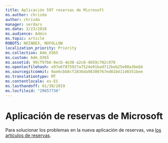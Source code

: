 ```yaml
---
title: Aplicación 597 reservas de Microsoft
ms.author: chrisda
author: chrisda
manager: serdars
ms.date: 3/23/2018
ms.audience: Admin
ms.topic: article
ROBOTS: NOINDEX, NOFOLLOW
localization_priority: Priority
ms.collection: Adm_O365
ms.custom: Adm_O365
ms.assetid: 99cf97b6-0ecb-4e38-a2c6-4b59c702c978
ms.openlocfilehash: e97e6f875927a7524e91bad712beb25e00a3bebb
ms.sourcegitcommit: 0ae6cbb8cf2836da98300767ed81b411d6551bee
ms.translationtype: MT
ms.contentlocale: es-ES
ms.lasthandoff: 01/30/2019
ms.locfileid: "29657736"
---
```

# <a name="microsoft-bookings-app"></a>Aplicación de reservas de Microsoft

Para solucionar los problemas en la nueva aplicación de reservas, vea [los artículos de reservas](https://support.office.com/article/b9c9295c-c654-4b10-b5cc-f739825fc092).
  

